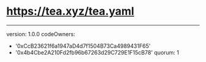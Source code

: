 # https://tea.xyz/tea.yaml
---
version: 1.0.0
codeOwners:
  - '0xCcB23621f6a1947aD4d7f1504B73Ca4989431F65'
  - '0x4b4Cbe2A210Fd2fb96b67263d29C729E1F15cB78'
quorum: 1

